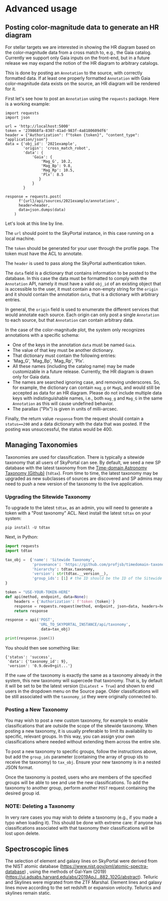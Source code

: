 # Advanced usage

## Posting color-magnitude data to generate an HR diagram

For stellar targets we are interested in showing the HR diagram
based on the color-magnitude data from a cross match to, e.g., the Gaia catalog.
Currently we support only Gaia inputs on the front-end,
but in a future release we may expand the notion of the HR diagram
to arbitrary catalogs.

This is done by posting an `Annotation` to the source, with correctly formatted data.
If at least one properly formatted `Annotation` with Gaia color-magnitude data
exists on the source, an HR diagram will be rendered for it.

First let's see how to post an `Annotation` using the `requests` package.
Here is a working example:

```
import requests
import json

url = 'http://localhost:5000'
token = '239868fa-8307-41ad-983f-4a8180609df6'
header = {"Authorization": f"token {token}", "content_type": "application/json"}
data = {'obj_id': '2021example',
        'origin': 'cross_match_robot',
        'data': {
            'Gaia': {
                'Mag_G', 10.2,
                'Mag_Bp': 9.8,
                'Mag_Rp': 10.5,
                'Plx': 8.5
               }
            }
        }

response = requests.post(
      f'{url}/api/sources/2021example/annotations',
      header=header,
      data=json.dumps(data)
    )

```

Let's look at this line by line.

The `url` should point to the SkyPortal instance,
in this case running on a local machine.

The `token` should be generated for your user
through the profile page.
The token must have the ACL to annotate.

The `header` is used to pass along the SkyPortal authentication token.

The `data` field is a dictionary that contains
information to be posted to the database.
In this case the data must be formatted
to comply with the `Annotation` API,
namely it must have a valid `obj_id`
of an existing object that is accessible to the user,
it must contain a non-empty string for the `origin`
and it should contain the annotation `data`,
that is a dictionary with arbitrary entries.

In general, the `origin` field is used to
enumerate the different services that would
annotate each source.
Each origin can only post a single `Annotation`
to each source, but that `Annotation` can contain arbitrary data.

In the case of the color-magnitude plot,
the system only recognizes annotations
with a specific schema:
- One of the keys in the annotation `data` must be named `Gaia`.
- The value of that key must be another dictionary.
- That dictionary must contain the following entries:
- 'Mag_G', 'Mag_Bp', 'Mag_Rp', 'Plx'.
- All these names (including the catalog name) may be made customizable
  in a future release. Currently, the HR diagram is drawn only for Gaia data.
- The names are searched ignoring case, and removing underscores.
  So, for example, the dictionary can contain `mag_g` or `MagG`,
  and would still be accepted as data for an HR diagram.
  Please do not include multiple data keys with indistinguishable names,
  i.e., both `mag_g` and `Mag_G` in the same `Annotation` as this will
  cause undefined behavior.
- The parallax ("Plx") is given in units of milli-arcsec.

Finally, the return value `response` from the request
should contain a `status==200` and a data dictionary
with the data that was posted.
If the posting was unsuccessful,
the status would be 400.

## Managing Taxonomies

Taxonomies are used for classification. There is typically a sitewide taxonomy that all users of SkyPortal can see. By default, we seed a new SP database with the latest taxonomy from the [Time-domain Astronomy Taxonomy
 (Github)](https://github.com/profjsb/timedomain-taxonomy) (`tdtax`). From time to time, the latest taxonomy may be upgraded as new subclasses of sources are discovered and SP admins may need to push a new version of the taxonomy to the live application.

### Upgrading the Sitewide Taxonomy

To upgrade to the latest `tdtax`, as an admin, you will need to generate a token with a "Post taxonomy" ACL. Next install the latest `tdtax` on your system:

```
pip install -U tdtax
```

Next, in Python:

```python
import requests
import tdtax

tax_obj =  {'name': 'Sitewide Taxonomy',
            'provenance': 'https://github.com/profjsb/timedomain-taxonomy',
            'hierarchy': tdtax.taxonomy,
            'version': str(tdtax.__version__),
            'group_ids': [1] # the ID should be the ID of the Sitewide group
}

token = "USE-YOUR-TOKEN-HERE"
def api(method, endpoint, data=None):
    headers = {'Authorization': f'token {token}'}
    response = requests.request(method, endpoint, json=data, headers=headers)
    return response

response = api('POST',
               'URL_TO_SKYPORTAL_INSTANCE/api/taxonomy',
                data=tax_obj)

print(response.json())
```
You should then see something like:

```
{'status': 'success',
 'data': {'taxonomy_id': 9},
 'version': '0.9.dev0+git...'}
```

If the `name` of the taxonomy is exactly the same as a taxonomy already in the system, this new taxonomy will supercede that taxonomy. That is, by default it will be set to be the latest version (`IsLatest = True`) and shown to end users in the dropdown menu on the Source page. Older classifications will be still associated with the `taxonomy_id` they were originally connected to.

### Posting a New Taxonomy

You may wish to post a new custom taxonomy, for example to enable classifications that are outside the scope of the sitewide taxonomy. When posting a new taxonomy, it is usually preferable to limit its availability to specific, relevant groups. In this way, you can assign your own classifications where needed without extending them across the entire site.

To post a new taxonomy to specific groups, follow the instructions above, but add the `group_ids` parameter (containing the array of group ids to receive the taxonomy) to `tax_obj`. Ensure your new taxonomy is in a nested JSON format.

Once the taxonomy is posted, users who are members of the specified groups will be able to see and use the new classifications. To add the taxonomy to another group, perform another `POST` request containing the desired group id.

### NOTE: Deleting a Taxonomy

In very rare cases you may wish to delete a taxonomy (e.g., if you made a typo when loading it). This should be done with extreme care: if anyone has classifications associated with that taxonomy their classifications will be lost upon delete.

## Spectroscopic lines

The selection of element and galaxy lines on SkyPortal were derived from the NIST atomic database (<https://www.nist.gov/pml/atomic-spectra-database>) , using the methods of Gal-Yam (2019) (<https://ui.adsabs.harvard.edu/abs/2019ApJ...882..102G/abstract>). Telluric and Skylines were migrated from the ZTF Marshal.
Element lines and galaxy lines move according to the set redshift or expansion velocity. Tellurics and skylines remain static.
